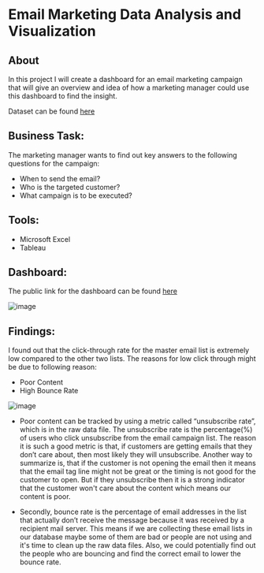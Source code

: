 # Email Marketing Data Analysis and Visualization

## About
In this project I will create a dashboard for an email marketing campaign that will give an overview and idea of how a marketing manager could use this dashboard to find the insight.

Dataset can be found [here]()

## Business Task:
The marketing manager wants to find out key answers to the following questions for the campaign:

- When to send the email?
- Who is the targeted customer?
- What campaign is to be executed?

## Tools:
- Microsoft Excel
- Tableau

## Dashboard:
The public link for the dashboard can be found [here](https://public.tableau.com/app/profile/nitesh.thapa/viz/EmailMarketingCampaignDashboard_16533555057360/EmailMarketingDashboard)

![image](https://user-images.githubusercontent.com/50633864/170101183-ae525d10-a854-4f09-8916-4311e7ceb1c2.png)


## Findings:
I found out that the click-through rate for the master email list is extremely low compared to the other two lists. The reasons for low click through might be due to following reason:
- Poor Content
- High Bounce Rate


![image](https://user-images.githubusercontent.com/50633864/170100583-40eb0c68-4d82-4800-a307-1a4400d2cf1c.png)

- Poor content can be tracked by using a metric called “unsubscribe rate”, which is in the raw data file. The unsubscribe rate is the percentage(%) of users who click unsubscribe from the email campaign list. The reason it is such a good metric is that, if customers are getting emails that they don’t care about, then most likely they will unsubscribe. Another way to summarize is, that if the customer is not opening the email then it means that the email tag line might not be great or the timing is not good for the customer to open. But if they unsubscribe then it is a strong indicator that the customer won't care about the content which means our content is poor.

- Secondly, bounce rate is the percentage of email addresses in the list that actually don’t receive the message because it was received by a recipient mail server. This means if we are collecting these email lists in our database maybe some of them are bad or people are not using and it's time to clean up the raw data files. Also, we could potentially find out the people who are bouncing and find the correct email to lower the bounce rate. 

